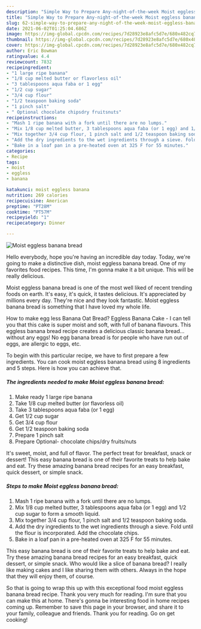 ```yaml
---
description: "Simple Way to Prepare Any-night-of-the-week Moist eggless banana bread"
title: "Simple Way to Prepare Any-night-of-the-week Moist eggless banana bread"
slug: 62-simple-way-to-prepare-any-night-of-the-week-moist-eggless-banana-bread
date: 2021-06-02T01:25:04.686Z
image: https://img-global.cpcdn.com/recipes/7d28923e8afc5d7e/680x482cq70/moist-eggless-banana-bread-recipe-main-photo.jpg
thumbnail: https://img-global.cpcdn.com/recipes/7d28923e8afc5d7e/680x482cq70/moist-eggless-banana-bread-recipe-main-photo.jpg
cover: https://img-global.cpcdn.com/recipes/7d28923e8afc5d7e/680x482cq70/moist-eggless-banana-bread-recipe-main-photo.jpg
author: Eric Bowman
ratingvalue: 4.4
reviewcount: 7832
recipeingredient:
- "1 large ripe banana"
- "1/8 cup melted butter or flavorless oil"
- "3 tablespoons aqua faba or 1 egg"
- "1/2 cup sugar"
- "3/4 cup flour"
- "1/2 teaspoon baking soda"
- "1 pinch salt"
- " Optional chocolate chipsdry fruitsnuts"
recipeinstructions:
- "Mash 1 ripe banana with a fork until there are no lumps."
- "Mix 1/8 cup melted butter, 3 tablespoons aqua faba (or 1 egg) and 1/2 cup sugar to form a smooth liquid."
- "Mix together 3/4 cup flour, 1 pinch salt and 1/2 teaspoon baking soda."
- "Add the dry ingredients to the wet ingredients through a sieve. Fold until the flour is incorporated. Add the chocolate chips."
- "Bake in a loaf pan in a pre-heated oven at 325 F for 55 minutes."
categories:
- Recipe
tags:
- moist
- eggless
- banana

katakunci: moist eggless banana 
nutrition: 269 calories
recipecuisine: American
preptime: "PT28M"
cooktime: "PT57M"
recipeyield: "1"
recipecategory: Dinner

---
```



![Moist eggless banana bread](https://img-global.cpcdn.com/recipes/7d28923e8afc5d7e/680x482cq70/moist-eggless-banana-bread-recipe-main-photo.jpg)

Hello everybody, hope you're having an incredible day today. Today, we're going to make a distinctive dish, moist eggless banana bread. One of my favorites food recipes. This time, I'm gonna make it a bit unique. This will be really delicious.

Moist eggless banana bread is one of the most well liked of recent trending foods on earth. It's easy, it's quick, it tastes delicious. It's appreciated by millions every day. They're nice and they look fantastic. Moist eggless banana bread is something that I have loved my whole life.

How to make egg less Banana Oat Bread? Eggless Banana Cake - I can tell you that this cake is super moist and soft, with full of banana flavours. This eggless banana bread recipe creates a delicious classic banana bread… without any eggs! No egg banana bread is for people who have run out of eggs, are allergic to eggs, etc.


To begin with this particular recipe, we have to first prepare a few ingredients. You can cook moist eggless banana bread using 8 ingredients and 5 steps. Here is how you can achieve that.

<!--inarticleads1-->

##### The ingredients needed to make Moist eggless banana bread:

1. Make ready 1 large ripe banana
1. Take 1/8 cup melted butter (or flavorless oil)
1. Take 3 tablespoons aqua faba (or 1 egg)
1. Get 1/2 cup sugar
1. Get 3/4 cup flour
1. Get 1/2 teaspoon baking soda
1. Prepare 1 pinch salt
1. Prepare  Optional- chocolate chips/dry fruits/nuts


It&#39;s sweet, moist, and full of flavor. The perfect treat for breakfast, snack or dessert! This easy banana bread is one of their favorite treats to help bake and eat. Try these amazing banana bread recipes for an easy breakfast, quick dessert, or simple snack. 

<!--inarticleads2-->

##### Steps to make Moist eggless banana bread:

1. Mash 1 ripe banana with a fork until there are no lumps.
1. Mix 1/8 cup melted butter, 3 tablespoons aqua faba (or 1 egg) and 1/2 cup sugar to form a smooth liquid.
1. Mix together 3/4 cup flour, 1 pinch salt and 1/2 teaspoon baking soda.
1. Add the dry ingredients to the wet ingredients through a sieve. Fold until the flour is incorporated. Add the chocolate chips.
1. Bake in a loaf pan in a pre-heated oven at 325 F for 55 minutes.


This easy banana bread is one of their favorite treats to help bake and eat. Try these amazing banana bread recipes for an easy breakfast, quick dessert, or simple snack. Who would like a slice of banana bread? I really like making cakes and I like sharing them with others. Always in the hope that they will enjoy them, of course. 

So that is going to wrap this up with this exceptional food moist eggless banana bread recipe. Thank you very much for reading. I'm sure that you can make this at home. There's gonna be interesting food in home recipes coming up. Remember to save this page in your browser, and share it to your family, colleague and friends. Thank you for reading. Go on get cooking!
